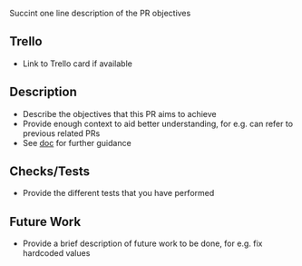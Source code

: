 Succint one line description of the PR objectives

Trello
------
* Link to Trello card if available

Description
-----------
* Describe the objectives that this PR aims to achieve
* Provide enough context to aid better understanding, for
  e.g. can refer to previous related PRs 
* See [doc](https://gds-way.cloudapps.digital/standards/pull-requests.html)
  for further guidance

Checks/Tests
------------
* Provide the different tests that you have performed

Future Work
-----------
* Provide a brief description of future work to be done, for e.g.
  fix hardcoded values 

